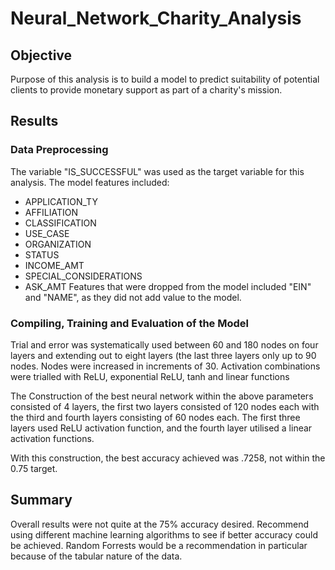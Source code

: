 # Neural_Network_Charity_Analysis

## Objective
Purpose of this analysis is to build a model to predict suitability of potential clients to provide monetary support as part of a charity's mission.

## Results

### Data Preprocessing
The variable "IS_SUCCESSFUL" was used as the target variable for this analysis.  The model features included:
- APPLICATION_TY
- AFFILIATION
- CLASSIFICATION
- USE_CASE
- ORGANIZATION
- STATUS
- INCOME_AMT
- SPECIAL_CONSIDERATIONS
- ASK_AMT
Features that were dropped from the model included "EIN" and "NAME", as they did not add value to the model.

### Compiling, Training and Evaluation of the Model
Trial and error was systematically used between 60 and 180 nodes on four layers and extending out to eight layers (the last three layers only up to 90 nodes. Nodes were increased in increments of 30.  Activation combinations were trialled with ReLU, exponential ReLU, tanh and linear functions

The Construction of the best neural network within the above parameters consisted of 4 layers, the first two layers consisted of 120 nodes each with the third and fourth layers consisting of 60 nodes each.  The first three layers used ReLU activation function, and the fourth layer utilised a linear activation functions.

With this construction, the best accuracy achieved was .7258, not within the 0.75 target.

## Summary

Overall results were not quite at the 75% accuracy desired.  Recommend using different machine learning algorithms to see if better accuracy could be achieved.  Random Forrests would be a recommendation in particular because of the tabular nature of the data. 
